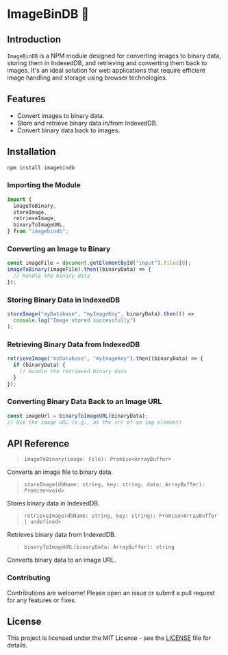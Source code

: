 # ImageBinDB 💫

## Introduction

`ImageBinDB` is a NPM module designed for converting images to binary data, storing them in IndexedDB, and retrieving and converting them back to images. It's an ideal solution for web applications that require efficient image handling and storage using browser technologies.

## Features

- Convert images to binary data.
- Store and retrieve binary data in/from IndexedDB.
- Convert binary data back to images.

## Installation

```bash
npm install imagebindb
```

### Importing the Module

```javascript
import {
  imageToBinary,
  storeImage,
  retrieveImage,
  binaryToImageURL,
} from "imagebindb";
```

### Converting an Image to Binary

```javascript
const imageFile = document.getElementById("input").files[0];
imageToBinary(imageFile).then((binaryData) => {
  // Handle the binary data
});
```

### Storing Binary Data in IndexedDB

```javascript
storeImage("myDatabase", "myImageKey", binaryData).then(() =>
  console.log("Image stored successfully")
);
```

### Retrieving Binary Data from IndexedDB

```javascript
retrieveImage("myDatabase", "myImageKey").then((binaryData) => {
  if (binaryData) {
    // Handle the retrieved binary data
  }
});
```

### Converting Binary Data Back to an Image URL

```javascript
const imageUrl = binaryToImageURL(binaryData);
// Use the image URL (e.g., as the src of an img element)
```

## API Reference

> `imageToBinary(image: File): Promise<ArrayBuffer>`

Converts an image file to binary data.

> `storeImage(dbName: string, key: string, data: ArrayBuffer): Promise<void>`

Stores binary data in IndexedDB.

> `retrieveImage(dbName: string, key: string): Promise<ArrayBuffer | undefined>`

Retrieves binary data from IndexedDB.

> `binaryToImageURL(binaryData: ArrayBuffer): string`

Converts binary data to an image URL.

### Contributing

Contributions are welcome! Please open an issue or submit a pull request for any features or fixes.

## License

This project is licensed under the MIT License - see the [LICENSE](./LICENSE) file for details.
